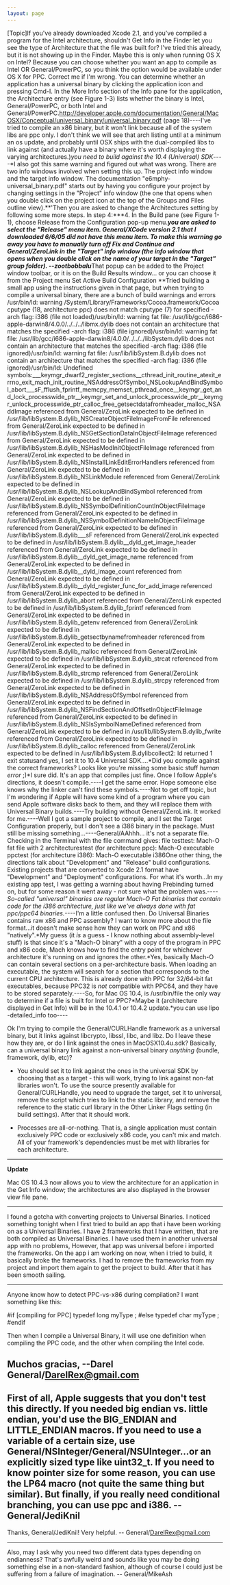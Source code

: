 ```yaml
---
layout: page
---
```




[Topic]If you've already downloaded Xcode 2.1, and you've compiled a program for the Intel architecture, shouldn't Get Info in the Finder let you see the type of Architecture that the file was built for? I've tried this already, but it is not showing up in the Finder. Maybe this is only when running OS X on Intel? Because you can choose whether you want an app to compile as Intel OR General/PowerPC, so you think the option would be available under OS X for PPC. Correct me if I'm wrong.    You can determine whether an application has a universal binary by clicking the application icon and pressing Cmd-I. In the More Info section of the Info pane for the application, the Architecture entry (see  Figure 1-3) lists whether the binary is Intel, General/PowerPC, or both Intel and General/PowerPC.http://developer.apple.com/documentation/General/MacOSX/Conceptual/universal_binary/universal_binary.pdf (page 18)----I've tried to compile an x86 binary, but it won't link because all of the system libs are ppc only.  I don't think we will see that arch listing until at a minimum an os update, and probably until OSX ships with the dual-compiled libs to link against (and actually have a binary where it's worth displaying the varying architectures.)*you need to build against the 10.4 (Universal) SDK*----*I also got this same warning and figured out what was wrong. There are two info windows involved when setting this up. The project info window and the target info window. The documentation "e6mphy-universal_binary.pdf" starts out by having you configure your project by changing settings in the "Project" info window (the one that opens when you double click on the project icon at the top of the Groups and Files outline view).**'Then you are asked to change the Architectures setting by following some more steps. In step 4:***4. In the Build pane (see  Figure 1-1), choose Release from the Configuration pop-up menu.***you are asked to select the "Release" menu item. General/XCode version 2.1 that I downloaded 6/6/05 did not have this menu item. To make this warning go away you have to manually turn off Fix and Continue and General/ZeroLink in the "Target" info window (the info window that opens when you double click on the name of your target in the "Target" group folder). --zootbobbalu***That popup can be added to the Project window toolbar, or it is on the Build Results window... or you can choose it from the Project menu Set Active Build Configuration **Tried building a small app using the instructions given in that page, but when trying to compile a universal binary, there are a bunch of build warnings and errors    /usr/bin/ld: warning /System/Library/Frameworks/Cocoa.framework/Cocoa cputype (18, architecture ppc) does not match cputype (7) for specified -arch flag: i386 (file not loaded)/usr/bin/ld: warning fat file: /usr/lib/gcc/i686-apple-darwin8/4.0.0/../../../libmx.dylib does not contain an architecture that matches the specified -arch flag: i386 (file ignored)/usr/bin/ld: warning fat file: /usr/lib/gcc/i686-apple-darwin8/4.0.0/../../../libSystem.dylib does not contain an architecture that matches the specified -arch flag: i386 (file ignored)/usr/bin/ld: warning fat file: /usr/lib/libSystem.B.dylib does not contain an architecture that matches the specified -arch flag: i386 (file ignored)/usr/bin/ld: Undefined symbols:___keymgr_dwarf2_register_sections__cthread_init_routine_atexit_errno_exit_mach_init_routine_NSAddressOfSymbol_NSLookupAndBindSymbol_abort___sF_fflush_fprintf_memcpy_memset_pthread_once__keymgr_get_and_lock_processwide_ptr__keymgr_set_and_unlock_processwide_ptr__keymgr_unlock_processwide_ptr_calloc_free_getsectdatafromheader_malloc_NSAddImage referenced from General/ZeroLink expected to be defined in /usr/lib/libSystem.B.dylib_NSCreateObjectFileImageFromFile referenced from General/ZeroLink expected to be defined in /usr/lib/libSystem.B.dylib_NSGetSectionDataInObjectFileImage referenced from General/ZeroLink expected to be defined in /usr/lib/libSystem.B.dylib_NSHasModInitObjectFileImage referenced from General/ZeroLink expected to be defined in /usr/lib/libSystem.B.dylib_NSInstallLinkEditErrorHandlers referenced from General/ZeroLink expected to be defined in /usr/lib/libSystem.B.dylib_NSLinkModule referenced from General/ZeroLink expected to be defined in /usr/lib/libSystem.B.dylib_NSLookupAndBindSymbol referenced from General/ZeroLink expected to be defined in /usr/lib/libSystem.B.dylib_NSSymbolDefinitionCountInObjectFileImage referenced from General/ZeroLink expected to be defined in /usr/lib/libSystem.B.dylib_NSSymbolDefinitionNameInObjectFileImage referenced from General/ZeroLink expected to be defined in /usr/lib/libSystem.B.dylib___sF referenced from General/ZeroLink expected to be defined in /usr/lib/libSystem.B.dylib__dyld_get_image_header referenced from General/ZeroLink expected to be defined in /usr/lib/libSystem.B.dylib__dyld_get_image_name referenced from General/ZeroLink expected to be defined in /usr/lib/libSystem.B.dylib__dyld_image_count referenced from General/ZeroLink expected to be defined in /usr/lib/libSystem.B.dylib__dyld_register_func_for_add_image referenced from General/ZeroLink expected to be defined in /usr/lib/libSystem.B.dylib_abort referenced from General/ZeroLink expected to be defined in /usr/lib/libSystem.B.dylib_fprintf referenced from General/ZeroLink expected to be defined in /usr/lib/libSystem.B.dylib_getenv referenced from General/ZeroLink expected to be defined in /usr/lib/libSystem.B.dylib_getsectbynamefromheader referenced from General/ZeroLink expected to be defined in /usr/lib/libSystem.B.dylib_malloc referenced from General/ZeroLink expected to be defined in /usr/lib/libSystem.B.dylib_strcat referenced from General/ZeroLink expected to be defined in /usr/lib/libSystem.B.dylib_strcmp referenced from General/ZeroLink expected to be defined in /usr/lib/libSystem.B.dylib_strcpy referenced from General/ZeroLink expected to be defined in /usr/lib/libSystem.B.dylib_NSAddressOfSymbol referenced from General/ZeroLink expected to be defined in /usr/lib/libSystem.B.dylib_NSFindSectionAndOffsetInObjectFileImage referenced from General/ZeroLink expected to be defined in /usr/lib/libSystem.B.dylib_NSIsSymbolNameDefined referenced from General/ZeroLink expected to be defined in /usr/lib/libSystem.B.dylib_fwrite referenced from General/ZeroLink expected to be defined in /usr/lib/libSystem.B.dylib_calloc referenced from General/ZeroLink expected to be defined in /usr/lib/libSystem.B.dylibcollect2: ld returned 1 exit statusand yes, I set it to 10.4 Universal SDK....*Did you compile against the correct frameworks? Looks like you're missing some basic stuff *human error* ;)*I sure did. It's an app that compiles just fine. Once I follow Apple's directions, it doesn't compile.----I get the same error. Hope someone else knows why the linker can't find these symbols.----Not to get off topic, but I'm wondering if Apple will have some kind of a program where you can send Apple software disks back to them, and they will replace them with Universal Binary builds.----Try building without General/ZeroLink. It worked for me.----Well I got a sample project to compile, and I set the Target Configuration properly, but I don't see a i386 binary in the package. Must still be missing something...----General/AAhhh... it's not a separate file. Checking in the Terminal with the file command gives:    file testtest: Mach-O fat file with 2 architecturestest (for architecture ppc):    Mach-O executable ppctest (for architecture i386):   Mach-O executable i386One other thing, the directions talk about "Development" and "Release" build configurations. Existing projects that are converted to Xcode 2.1 format have "Development" and "Deployment" configurations. For what it's worth...In my existing app test, I was getting a warning about having Prebinding turned on, but for some reason it went away - not sure what the problem was.----*So-called "universal" binaries are regular Mach-O Fat binaries that contain code for the i386 architecture, just like we've always done with fat ppc/ppc64 binaries.*----I'm a little confused then. Do Universal Binaries contains raw x86 and PPC assembly? I want to know more about the file format...it doesn't make sense how they can work on PPC and x86 "natively".*My guess (it *is* a guess - I know nothing about assembly-level stuff) is that since it's a "Mach-O binary" with a copy of the program in PPC and x86 code, Mach knows how to find the entry point for whichever architecture it's running on and ignores the other.*Yes, basically Mach-O can contain several sections on a per-architecture basis. When loading an executable, the system will search for a section that corresponds to the current CPU architecture. This is already done with PPC for 32/64-bit fat executables, because PPC32 is *not* compatible with PPC64, and they have to be stored separately.----So, for Mac OS 10.4, is     /usr/bin/file the only way to determine if a file is built for Intel or PPC?*Maybe it (architecture displayed in Get Info) will be in the 10.4.1 or 10.4.2 update.*you can use lipo -detailed_info too----

Ok I'm trying to compile the General/CURLHandle framework as a universal binary, but it links against libcrypto, libssl, libc, and libz. Do I leave these how they are, or do I link against the ones in MacOSX10.4u.sdk? Basically, can a universal binary link against a non-universal binary *anything* (bundle, framework, dylib, etc)?

- You should set it to link against the ones in the universal SDK by choosing that as a target - this will work, trying to link against non-fat libraries won't. To use the source presently available for General/CURLHandle, you need to upgrade the target, set it to universal, remove the script which tries to link to the static library, and remove the reference to the static curl library in the Other Linker Flags setting (in build settings). After that it should work. 

- Processes are all-or-nothing. That is, a single application must contain exclusively PPC code or exclusively x86 code, you can't mix and match. All of your framework's dependencies must be met with libraries for each architecture.

----

**Update**

Mac OS 10.4.3 now allows you to view the architecture for an application in the Get Info window; the architectures are also displayed in the browser view file pane.

----

I found a gotcha with converting projects to Universal Binaries. I noticed something tonight when I first tried to build an app that i have been working on as a Universal Binaries. I have 2 frameworks that I have written, that are both compiled as Universal Binaries. I have used them in another universal app with no problems, However, that app was universal before i imported the frameworks. On the app i am working on now, when i tried to build, it basically broke the frameworks. I had to remove the frameworks from my project and import them again to get the project to build. After that it has been smooth sailing.

----

Anyone know how to detect PPC-vs-x86 during compilation?  I want something like this:

    
#if [compiling for PPC]
typedef long  myType ;
#else
typedef char  myType ;
#endif


Then when I compile a Universal Binary, it will use one definition when compiling the PPC code, and the other when compiling the Intel code.

Muchos gracias,   --Darel     General/DarelRex@gmail.com
----
First of all, Apple suggests that you don't test this directly. If you needed big endian vs. little endian, you'd use the     __BIG_ENDIAN__ and     __LITTLE_ENDIAN__ macros. If you need to use a variable of a certain size, use General/NSInteger/General/NSUInteger...or an explicitly sized type like uint32_t. If you need to know pointer size for some reason, you can use the     __LP64__ macro (not quite the same thing but similar). But finally, if you really need conditional branching, you can use     __ppc__ and     __i386__. --General/JediKnil
----
Thanks, General/JediKnil!  Very helpful.   -- General/DarelRex@gmail.com

----
Also, may I ask why you need two different data types depending on endianness? That's awfully weird and sounds like you may be doing something else in a non-standard fashion, although of course I could just be suffering from a failure of imagination. -- General/MikeAsh